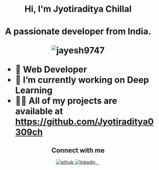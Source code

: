 <h1 align="center">Hi, I'm Jyotiraditya Chillal<h1>
<p align="center">A passionate developer from India.</p>

<p align="center"> <img src="https://komarev.com/ghpvc/?username=jayesh9747&label=Profile%20views&color=0e75b6&style=flat" alt="jayesh9747" /> </p>



<ul>
  <li>🔭 Web Developer</li>
  <li>🌱 I’m currently working on Deep Learning</li>
  <li>👨‍💻 All of my projects are available at <a href="https://github.com/Jyotiraditya0309ch" target="_blank">https://github.com/Jyotiraditya0309ch</a></li>
</ul>





<h2 align="center">Connect with me</h2>
<div align="center">  
  <a href="https://github.com/Jyotiraditya0309ch" target="_blank">
    <img src=https://img.shields.io/badge/github-%2324292e.svg?&style=for-the-badge&logo=github&logoColor=white alt=github style="margin-bottom: 5px;" />
  </a>
  <a href="https://www.linkedin.com/in/jyotiraditya-chillal-816b76259/" target="_blank">
    <img src=https://img.shields.io/badge/linkedin-%231E77B5.svg?&style=for-the-badge&logo=linkedin&logoColor=white alt=linkedin style="margin-bottom: 5px;" />
  </a> 
</div>
